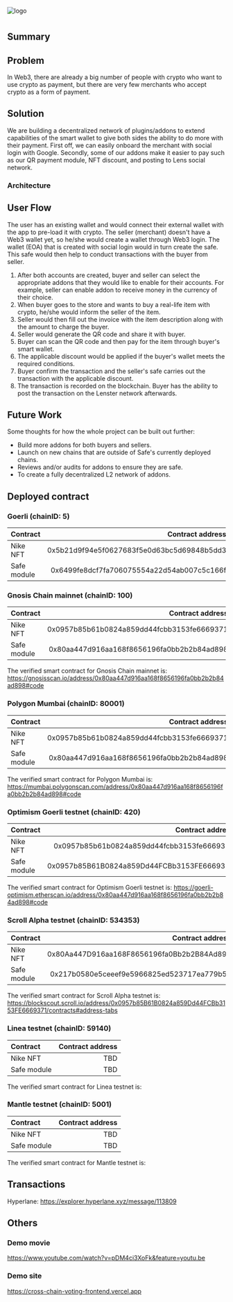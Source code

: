 ![logo]()

# <Project name>

## Summary

## Problem
In Web3, there are already a big number of people with crypto who want to use crypto as payment, but there are very few merchants who accept crypto as a form of payment.
## Solution
We are building a decentralized network of plugins/addons to extend capabilities of the smart wallet to give both sides the ability to do more with their payment. First off, we can easily onboard the merchant with social login with Google. Secondly, some of our addons make it easier to pay such as our QR payment module, NFT discount, and posting to Lens social network.


### Architecture


## User Flow
The user has an existing wallet and would connect their external wallet with the app to pre-load it with crypto. The seller (merchant) doesn't have a Web3 wallet yet, so he/she would create a wallet through Web3 login. The wallet (EOA) that is created with social login would in turn create the safe. This safe would then help to conduct transactions with the buyer from seller.
1. After both accounts are created, buyer and seller can select the appropriate addons that they would like to enable for their accounts. For example, seller can enable addon to receive money in the currency of their choice.
2. When buyer goes to the store and wants to buy a real-life item with crypto, he/she would inform the seller of the item.
3. Seller would then fill out the invoice with the item description along with the amount to charge the buyer.
4. Seller would generate the QR code and share it with buyer.
5. Buyer can scan the QR code and then pay for the item through buyer's smart wallet.
6. The applicable discount would be applied if the buyer's wallet meets the required conditions.
7. Buyer confirm the transaction and the seller's safe carries out the transaction with the applicable discount.
8. The transaction is recorded on the blockchain. Buyer has the ability to post the transaction on the Lenster network afterwards.

## Future Work
Some thoughts for how the whole project can be built out further:
- Build more addons for both buyers and sellers.
- Launch on new chains that are outside of Safe's currently deployed chains.
- Reviews and/or audits for addons to ensure they are safe.
- To create a fully decentralized L2 network of addons.

## Deployed contract

### Goerli (chainID: 5)

| Contract |                           Contract address |
| :------- | -----------------------------------------: |
| Nike NFT    | 0x5b21d9f94e5f0627683f5e0d63bc5d69848b5dd3 |
| Safe module | 0x6499fe8dcf7fa706075554a22d54ab007c5c166f |

### Gnosis Chain mainnet (chainID: 100)

| Contract    |                           Contract address |
| :---------- | -----------------------------------------: |
| Nike NFT    | 0x0957b85b61b0824a859dd44fcbb3153fe6669371 |
| Safe module | 0x80aa447d916aa168f8656196fa0bb2b2b84ad898 |
The verified smart contract for Gnosis Chain mainnet is:
https://gnosisscan.io/address/0x80aa447d916aa168f8656196fa0bb2b2b84ad898#code

### Polygon Mumbai (chainID: 80001)

| Contract    |                           Contract address |
| :---------- | -----------------------------------------: |
| Nike NFT    | 0x0957b85b61b0824a859dd44fcbb3153fe6669371 |
| Safe module | 0x80aa447d916aa168f8656196fa0bb2b2b84ad898 |
The verified smart contract for Polygon Mumbai is:
https://mumbai.polygonscan.com/address/0x80aa447d916aa168f8656196fa0bb2b2b84ad898#code

### Optimism Goerli testnet (chainID: 420)

| Contract    |                           Contract address |
| :---------- | -----------------------------------------: |
| Nike NFT    | 0x0957b85b61b0824a859dd44fcbb3153fe6669371 |
| Safe module | 0x0957b85B61B0824a859Dd44FCBb3153FE6669371 |
The verified smart contract for Optimism Goerli testnet is:
https://goerli-optimism.etherscan.io/address/0x80aa447d916aa168f8656196fa0bb2b2b84ad898#code

### Scroll Alpha testnet (chainID: 534353)

| Contract    |                           Contract address |
| :---------- | -----------------------------------------: |
| Nike NFT    | 0x80Aa447D916aa168F8656196fa0Bb2b2B84Ad898 |
| Safe module | 0x217b0580e5ceeef9e5966825ed523717ea779b5d |
The verified smart contract for Scroll Alpha testnet is:
https://blockscout.scroll.io/address/0x0957b85B61B0824a859Dd44FCBb3153FE6669371/contracts#address-tabs

### Linea testnet (chainID: 59140)

| Contract    |                           Contract address |
| :---------- | -----------------------------------------: |
| Nike NFT    | TBD |
| Safe module | TBD |
The verified smart contract for Linea testnet is:

### Mantle testnet (chainID: 5001)

| Contract    |                           Contract address |
| :---------- | -----------------------------------------: |
| Nike NFT    | TBD |
| Safe module | TBD |
The verified smart contract for Mantle testnet is:


## Transactions

Hyperlane: https://explorer.hyperlane.xyz/message/113809

## Others

### Demo movie
https://www.youtube.com/watch?v=pDM4ci3XoFk&feature=youtu.be

### Demo site
https://cross-chain-voting-frontend.vercel.app

